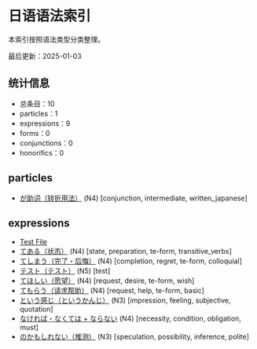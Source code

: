 # 日语语法索引

本索引按照语法类型分类整理。

最后更新：2025-01-03

## 统计信息

- 总条目：10
- particles：1
- expressions：9
- forms：0
- conjunctions：0
- honorifics：0


## particles

- [が助词（转折用法）](./particles/ga_conjunction.md) (N4) [conjunction, intermediate, written_japanese]

## expressions

- [Test File](./expressions/test.md)
- [てある（状态）](./expressions/tearu.md) (N4) [state, preparation, te-form, transitive_verbs]
- [てしまう（完了・后悔）](./expressions/te_shimau.md) (N4) [completion, regret, te-form, colloquial]
- [テスト（テスト）](./expressions/test_workflow.md) (N5) [test]
- [てほしい（愿望）](./expressions/te_hoshii.md) (N4) [request, desire, te-form, wish]
- [てもらう（请求帮助）](./expressions/te_morau.md) (N4) [request, help, te-form, basic]
- [という感じ（というかんじ）](./expressions/to_iu_kanji.md) (N3) [impression, feeling, subjective, quotation]
- [なければ・なくては + ならない](./expressions/nakereba_naranai.md) (N4) [necessity, condition, obligation, must]
- [のかもしれない（推测）](./expressions/kamoshirenai.md) (N3) [speculation, possibility, inference, polite]
